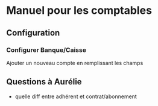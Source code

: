 # Manuel pour les comptables
## Configuration
### Configurer Banque/Caisse
Ajouter un nouveau compte en remplissant les champs



## Questions à Aurélie
+ quelle diff entre adhérent et contrat/abonnement

